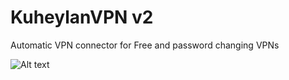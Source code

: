 # KuheylanVPN v2
Automatic VPN connector for Free and password changing VPNs

![Alt text](https://github.com/bilal1993arikan/KuheylanVPN/k1.png "Optional title")
